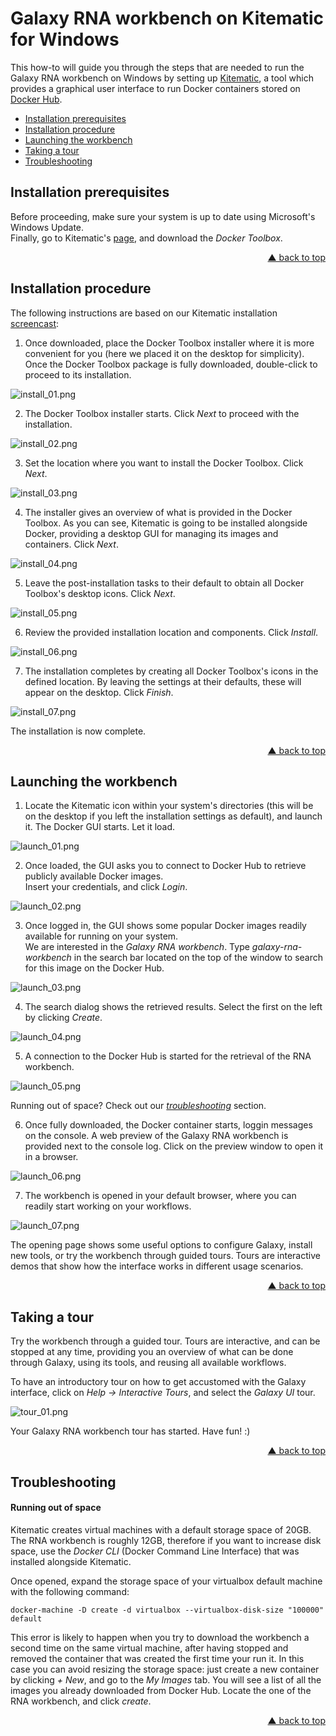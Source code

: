 <div id="top"></div>

# Galaxy RNA workbench on Kitematic for Windows

This how-to will guide you through the steps that are needed to run the Galaxy RNA workbench on Windows by setting up [Kitematic](https://kitematic.com), a tool which provides a graphical user interface to run Docker containers stored on [Docker Hub](https://hub.docker.com/).

- [Installation prerequisites](#installation-prerequisites)
- [Installation procedure](#installation-procedure)
- [Launching the workbench](#launching-the-workbench)
- [Taking a tour](#taking-a-tour)
- [Troubleshooting](#troubleshooting)

## Installation prerequisites

Before proceeding, make sure your system is up to date using Microsoft's Windows Update.  
Finally, go to Kitematic's [page](https://kitematic.com/), and download the *Docker Toolbox*.
<p align="right"><a href="#top">&#x25B2; back to top</a></p>

## Installation procedure

The following instructions are based on our Kitematic installation [screencast](https://www.youtube.com/watch?v=ssnea4HXVfE):

1. Once downloaded, place the Docker Toolbox installer where it is more convenient for you (here we placed it on the desktop for simplicity). Once the Docker Toolbox package is fully downloaded, double-click to proceed to its installation.

  ![install_01.png](screenshots/kitematic/win/install_01.png "Install the Docker Toolbox")

2. The Docker Toolbox installer starts. Click _Next_ to proceed with the installation.

  ![install_02.png](screenshots/kitematic/win/install_02.png "Installer starts")

3. Set the location where you want to install the Docker Toolbox. Click _Next_.

  ![install_03.png](screenshots/kitematic/win/install_03.png "Location")

4. The installer gives an overview of what is provided in the Docker Toolbox. As you can see, Kitematic is going to be installed alongside Docker, providing a desktop GUI for managing its images and containers. Click _Next_.

  ![install_04.png](screenshots/kitematic/win/install_04.png "Content")

5. Leave the post-installation tasks to their default to obtain all Docker Toolbox's desktop icons. Click _Next_.

  ![install_05.png](screenshots/kitematic/win/install_05.png "Post-installation setup")

6. Review the provided installation location and components. Click _Install_.

  ![install_06.png](screenshots/kitematic/win/install_06.png "Review installation")

7. The installation completes by creating all Docker Toolbox's icons in the defined location. By leaving the settings at their defaults, these will appear on the desktop. Click _Finish_.

  ![install_07.png](screenshots/kitematic/win/install_07.png "Finish the installation")

The installation is now complete.
<p align="right"><a href="#top">&#x25B2; back to top</a></p>

## Launching the workbench

1. Locate the Kitematic icon within your system's directories (this will be on the desktop if you left the installation settings as default), and launch it. The Docker GUI starts. Let it load.

  ![launch_01.png](screenshots/kitematic/win/launch_01.png "Docker GUI")

2. Once loaded, the GUI asks you to connect to Docker Hub to retrieve publicly available Docker images.  
  Insert your credentials, and click _Login_.

  ![launch_02.png](screenshots/kitematic/win/launch_02.png "Docker Hub")

3. Once logged in, the GUI shows some popular Docker images readily available for running on your system.  
  We are interested in the _Galaxy RNA workbench_. Type _galaxy-rna-workbench_ in the search bar located on the top of the window to search for this image on the Docker Hub.

  ![launch_03.png](screenshots/kitematic/win/launch_03.png "Search the galaxy-rna-workbench")

4. The search dialog shows the retrieved results. Select the first on the left by clicking _Create_.

  ![launch_04.png](screenshots/kitematic/win/launch_04.png "Get the galaxy-rna-workbench")

5. A connection to the Docker Hub is started for the retrieval of the RNA workbench.

  ![launch_05.png](screenshots/kitematic/win/launch_05.png "Downloading the workbench")

   Running out of space? Check out our [_troubleshooting_](#Running-out-of-space) section.

6. Once fully downloaded, the Docker container starts, loggin messages on the console. A web preview of the Galaxy RNA workbench is provided next to the console log. Click on the preview window to open it in a browser.

  ![launch_06.png](screenshots/kitematic/win/launch_06.png "Docker container starts")

7. The workbench is opened in your default browser, where you can readily start working on your workflows.

  ![launch_07.png](screenshots/kitematic/win/launch_07.png "Workbench opens in the browser")

The opening page shows some useful options to configure Galaxy, install new tools, or try the workbench through guided tours. Tours are interactive demos that show how the interface works in different usage scenarios.
<p align="right"><a href="#top">&#x25B2; back to top</a></p>

## Taking a tour

Try the workbench through a guided tour. Tours are interactive, and can be stopped at any time, providing you an overview of what can be done through Galaxy, using its tools, and reusing all available workflows.

To have an introductory tour on how to get accustomed with the Galaxy interface, click on _Help -> Interactive Tours_, and select the _Galaxy UI_ tour.

  ![tour_01.png](screenshots/kitematic/win/tour_01.png "Introductory tour")

Your Galaxy RNA workbench tour has started. Have fun! :)
<p align="right"><a href="#top">&#x25B2; back to top</a></p>

## Troubleshooting

#### Running out of space

Kitematic creates virtual machines with a default storage space of 20GB. The RNA workbench is roughly 12GB, therefore if you want to increase disk space, use the *Docker CLI* (Docker Command Line Interface) that was installed alongside Kitematic.

Once opened, expand the storage space of your virtualbox default machine with the following command:
```
docker-machine -D create -d virtualbox --virtualbox-disk-size "100000" default
```
This error is likely to happen when you try to download the workbench a second time on the same virtual machine, after having stopped and removed the container that was created the first time your run it. In this case you can avoid resizing the storage space: just create a new container by clicking _+ New_, and go to the _My Images_ tab. You will see a list of all the images you already downloaded from Docker Hub. Locate the one of the RNA workbench, and click _create_.
<p align="right"><a href="#top">&#x25B2; back to top</a></p>

